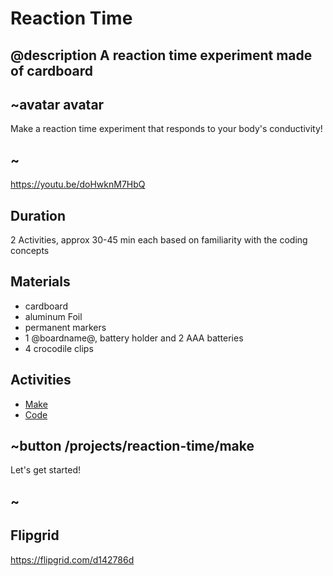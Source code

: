 # Reaction Time

## @description A reaction time experiment made of cardboard

## ~avatar avatar

Make a reaction time experiment that responds to your body's conductivity!

## ~

https://youtu.be/doHwknM7HbQ

## Duration

2 Activities, approx 30-45 min each based on familiarity with the coding concepts

## Materials

* cardboard 
* aluminum Foil
* permanent markers
* 1 @boardname@, battery holder and 2 AAA batteries
* 4 crocodile clips

## Activities

* [Make](/projects/reaction-time/make)  
* [Code](/projects/reaction-time/code)

## ~button /projects/reaction-time/make

Let's get started!

## ~

## Flipgrid

https://flipgrid.com/d142786d
